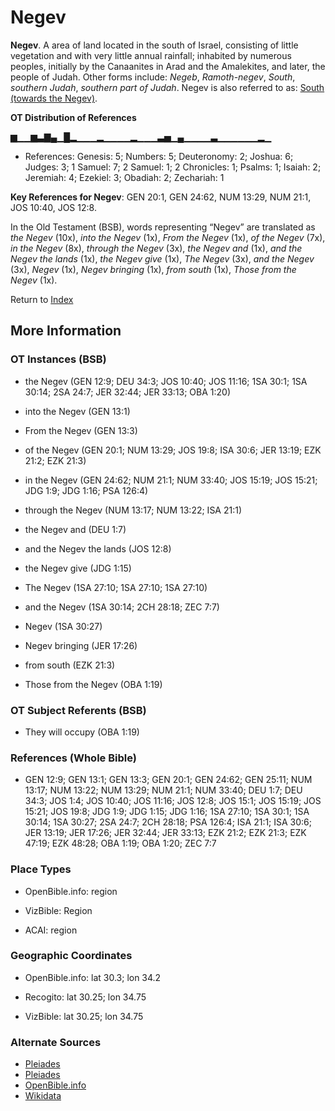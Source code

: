 # Negev
**Negev**. 
A area of land located in the south of Israel, consisting of little vegetation and with very little annual rainfall; inhabited by numerous peoples, initially by the Canaanites in Arad and the Amalekites, and later, the people of Judah. 
Other forms include: 
*Negeb*, *Ramoth-negev*, *South*, *southern Judah*, *southern part of Judah*. 
Negev is also referred to as: 
[South (towards the Negev)](South.md). 


**OT Distribution of References**

▆▁▁▆▃▇▄▁█▂▁▁▁▂▁▁▁▁▂▁▁▁▃▅▁▄▁▁▁▁▃▁▁▁▁▁▁▂▁
* References: Genesis: 5; Numbers: 5; Deuteronomy: 2; Joshua: 6; Judges: 3; 1 Samuel: 7; 2 Samuel: 1; 2 Chronicles: 1; Psalms: 1; Isaiah: 2; Jeremiah: 4; Ezekiel: 3; Obadiah: 2; Zechariah: 1



**Key References for Negev**: 
GEN 20:1, GEN 24:62, NUM 13:29, NUM 21:1, JOS 10:40, JOS 12:8. 


In the Old Testament (BSB), words representing “Negev” are translated as 
*the Negev* (10x), *into the Negev* (1x), *From the Negev* (1x), *of the Negev* (7x), *in the Negev* (8x), *through the Negev* (3x), *the Negev and* (1x), *and the Negev the lands* (1x), *the Negev give* (1x), *The Negev* (3x), *and the Negev* (3x), *Negev* (1x), *Negev bringing* (1x), *from south* (1x), *Those from the Negev* (1x). 




Return to [Index](00-Index.md)

## More Information

### OT Instances (BSB)

* the Negev (GEN 12:9; DEU 34:3; JOS 10:40; JOS 11:16; 1SA 30:1; 1SA 30:14; 2SA 24:7; JER 32:44; JER 33:13; OBA 1:20)

* into the Negev (GEN 13:1)

* From the Negev (GEN 13:3)

* of the Negev (GEN 20:1; NUM 13:29; JOS 19:8; ISA 30:6; JER 13:19; EZK 21:2; EZK 21:3)

* in the Negev (GEN 24:62; NUM 21:1; NUM 33:40; JOS 15:19; JOS 15:21; JDG 1:9; JDG 1:16; PSA 126:4)

* through the Negev (NUM 13:17; NUM 13:22; ISA 21:1)

* the Negev and (DEU 1:7)

* and the Negev the lands (JOS 12:8)

* the Negev give (JDG 1:15)

* The Negev (1SA 27:10; 1SA 27:10; 1SA 27:10)

* and the Negev (1SA 30:14; 2CH 28:18; ZEC 7:7)

* Negev (1SA 30:27)

* Negev bringing (JER 17:26)

* from south (EZK 21:3)

* Those from the Negev (OBA 1:19)



### OT Subject Referents (BSB)

* They will occupy (OBA 1:19)



### References (Whole Bible)

* GEN 12:9; GEN 13:1; GEN 13:3; GEN 20:1; GEN 24:62; GEN 25:11; NUM 13:17; NUM 13:22; NUM 13:29; NUM 21:1; NUM 33:40; DEU 1:7; DEU 34:3; JOS 1:4; JOS 10:40; JOS 11:16; JOS 12:8; JOS 15:1; JOS 15:19; JOS 15:21; JOS 19:8; JDG 1:9; JDG 1:15; JDG 1:16; 1SA 27:10; 1SA 30:1; 1SA 30:14; 1SA 30:27; 2SA 24:7; 2CH 28:18; PSA 126:4; ISA 21:1; ISA 30:6; JER 13:19; JER 17:26; JER 32:44; JER 33:13; EZK 21:2; EZK 21:3; EZK 47:19; EZK 48:28; OBA 1:19; OBA 1:20; ZEC 7:7


### Place Types

* OpenBible.info: region

* VizBible: Region

* ACAI: region



### Geographic Coordinates

* OpenBible.info: lat 30.3; lon 34.2

* Recogito: lat 30.25; lon 34.75

* VizBible: lat 30.25; lon 34.75



### Alternate Sources

* [Pleiades](https://pleiades.stoa.org/places/687985)
* [Pleiades](http://pleiades.stoa.org/places/687985)
* [OpenBible.info](https://www.openbible.info/geo/ancient/a1cb244)
* [Wikidata](http://www.wikidata.org/entity/Q162843)




